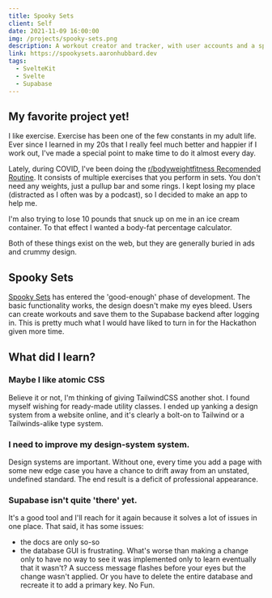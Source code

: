 ```yaml
---
title: Spooky Sets
client: Self
date: 2021-11-09 16:00:00
img: /projects/spooky-sets.png
description: A workout creator and tracker, with user accounts and a spoooky Halloween theme
link: https://spookysets.aaronhubbard.dev
tags:
  - SvelteKit
  - Svelte
  - Supabase
---
```


## My favorite project yet!

I like exercise. Exercise has been one of the few constants in my adult life. Ever since I learned in my 20s that I really feel much better and happier if I work out, I've made a special point to make time to do it almost every day.

Lately, during COVID, I've been doing the [r/bodyweightfitness Recomended Routine](https://www.reddit.com/r/bodyweightfitness/wiki/kb/recommended_routine/). It consists of multiple exercises that you perform in sets. You don't need any weights, just a pullup bar and some rings. I kept losing my place (distracted as I often was by a podcast), so I decided to make an app to help me.

I'm also trying to lose 10 pounds that snuck up on me in an ice cream container. To that effect I wanted a body-fat percentage calculator.

Both of these things exist on the web, but they are generally buried in ads and crummy design.

## Spooky Sets

[Spooky Sets](https://spoooky-sets.netlify.app) has entered the 'good-enough' phase of development. The basic functionality works, the design doesn't make my eyes bleed. Users can create workouts and save them to the Supabase backend after logging in. This is pretty much what I would have liked to turn in for the Hackathon given more time.

## What did I learn?

### Maybe I like atomic CSS

Believe it or not, I'm thinking of giving TailwindCSS another shot. I found myself wishing for ready-made utility classes. I ended up yanking a design system from a website online, and it's clearly a bolt-on to Tailwind or a Tailwinds-alike type system.

### I need to improve my design-system system.

Design systems are important. Without one, every time you add a page with some new edge case you have a chance to drift away from an unstated, undefined standard. The end result is a deficit of professional appearance.

### Supabase isn't quite 'there' yet.

It's a good tool and I'll reach for it again because it solves a lot of issues in one place. That said, it has some issues:

- the docs are only so-so
- the database GUI is frustrating. What's worse than making a change only to have no way to see it was implemented only to learn eventually that it wasn't? A success message flashes before your eyes but the change wasn't applied. Or you have to delete the entire database and recreate it to add a primary key. No Fun.
